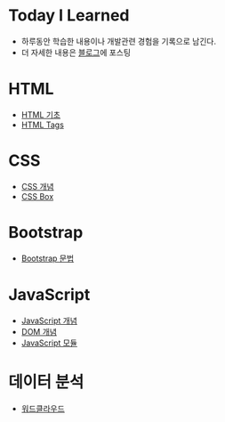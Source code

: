 # Today I Learned
- 하루동안 학습한 내용이나 개발관련 경험을 기록으로 남긴다. 
- 더 자세한 내용은 [블로그](https://velog.io/@gnuyhaa/posts)에 포스팅

# HTML
- [HTML 기초](./HTML/HTML_기초.md)
- [HTML Tags](./HTML/HTML%20Tags%20구분%20기준.md)

# CSS
- [CSS 개념](./CSS/CSS개념.md)
- [CSS Box](./CSS/CSSBox.md)

# Bootstrap
- [Bootstrap 문법](./Bootstrap/Bootstrap.md)

# JavaScript
- [JavaScript 개념](./javascript/javascript.md)
- [DOM 개념](./javascript/DOM.md)
- [JavaScript 모듈](./javascript/모듈.md)

# 데이터 분석
- [워드클라우드](./데이터분석/워드클라우드.md)


